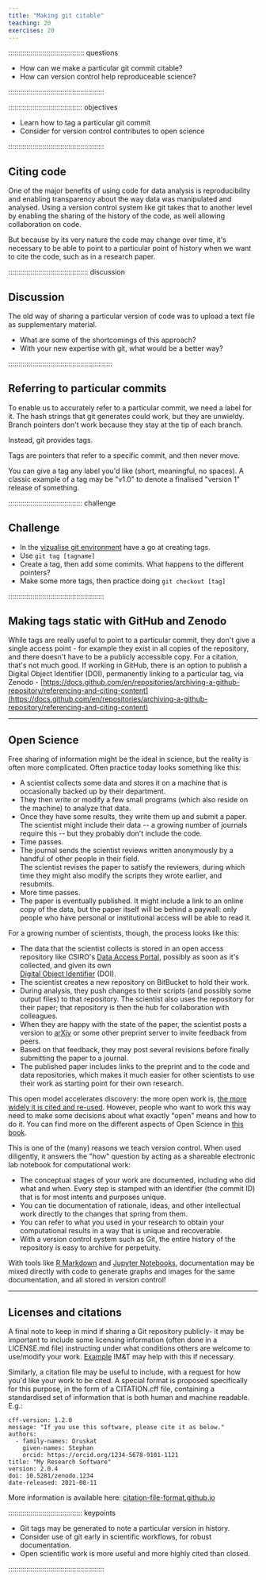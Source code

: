 ```yaml
---
title: "Making git citable"
teaching: 20
exercises: 20
---
```


:::::::::::::::::::::::::::::::::::::: questions 

- How can we make a particular git commit citable?
- How can version control help reproduceable science?

::::::::::::::::::::::::::::::::::::::::::::::::

::::::::::::::::::::::::::::::::::::: objectives

- Learn how to tag a particular git commit
- Consider for version control contributes to open science

::::::::::::::::::::::::::::::::::::::::::::::::

## Citing code

One of the major benefits of using code for data analysis is reproducibility and enabling 
transparency about the way data was manipulated and analysed. Using a version control system 
like git takes that to another level by enabling the sharing of the history of the code, as 
well allowing collaboration on code. 

But because by its very nature the code may change over time, it's necessary to be able to 
point to a particular point of history when we want to cite the code, such as in a research paper. 

::::::::::::::::::::::::::::::::::::::::  discussion

## Discussion  
The old way of sharing a particular version of code was to upload a text file as supplementary 
material.  
- What are some of the shortcomings of this approach?  
- With your new expertise with git, what would be a better way?  

::::::::::::::::::::::::::::::::::::::::::::::::::::

  
## Referring to particular commits

To enable us to accurately refer to a particular commit, we need a label for it. The hash strings 
that git generates could work, but they are unwieldy. Branch pointers don't work because they stay 
at the tip of each branch.

Instead, git provides tags.

Tags are pointers that refer to a specific commit, and then never move. 

You can give a tag any label you'd like (short, meaningful, no spaces). A classic example of a tag 
may be "v1.0" to denote
a finalised "version 1" release of something.  

::::::::::::::::::::::::::::::::::::: challenge 

## Challenge

- In the [vizualise git environment](http://git-school.github.io/visualizing-git/) have a go at 
  creating tags.
- Use `git tag [tagname]`
- Create a tag, then add some commits. What happens to the different pointers?
- Make some more tags, then practice doing `git checkout [tag]`

::::::::::::::::::::::::::::::::::::::::::::::::

## Making tags static with GitHub and Zenodo

While tags are really useful to point to a particular commit, they don't give a single access point - for 
example they exist in all copies of the repository, and there doesn't have to be a publicly accessible copy. 
For a citation, that's not much good. 
If working in GitHub, there is an option to publish a Digital Object Identifier (DOI), permanently linking to a 
particular tag, via Zenodo - 
[https://docs.github.com/en/repositories/archiving-a-github-repository/referencing-and-citing-content](https://docs.github.com/en/repositories/archiving-a-github-repository/referencing-and-citing-content)
  
---
  
## Open Science

Free sharing of information might be the ideal in science, but the reality is often more complicated.
Often practice today looks something like this:

- A scientist collects some data and stores it on a machine that is occasionally backed up by their department.  
- They then write or modify a few small programs (which also reside on the machine) to analyze that data.  
- Once they have some results, they write them up and submit a paper. The scientist might include their 
  data -- a growing number of journals require this -- but they probably don't include the code.  
- Time passes.  
- The journal sends the scientist reviews written anonymously by a handful of other people in their field.  
  The scientist revises the paper to satisfy the reviewers, during which time they might also modify the 
  scripts they wrote earlier, and resubmits.  
- More time passes.  
- The paper is eventually published. It might include a link to an online copy of the data,
  but the paper itself will be behind a paywall: only people who have personal or institutional access
  will be able to read it.  

For a growing number of scientists, though, the process looks like this:

- The data that the scientist collects is stored in an open access repository
  like CSIRO's [Data Access Portal](https://data.csiro.au/), possibly as soon as it's collected,
  and given its own  
  [Digital Object Identifier](https://en.wikipedia.org/wiki/Digital_object_identifier) (DOI). 
- The scientist creates a new repository on BitBucket to hold their work.  
- During analysis, they push changes to their scripts (and possibly some output files) to that repository.
  The scientist also uses the repository for their paper; that repository is then the hub for collaboration 
  with colleagues.  
- When they are happy with the state of the paper, the scientist posts a version to [arXiv](https://arxiv.org/)
  or some other preprint server to invite feedback from peers.  
- Based on that feedback, they may post several revisions before finally submitting the paper to a journal.  
- The published paper includes links to the preprint and to the code and data repositories, which 
  makes it much easier for other scientists to use their work as starting point for their own research.  

This open model accelerates discovery:
the more open work is,
[the more widely it is cited and re-used](https://doi.org/10.1371/journal.pone.0000308).
However, people who want to work this way need to make some decisions about what exactly 
"open" means and how to do it. You can find more on the different aspects of 
Open Science in [this book](https://link.springer.com/book/10.1007/978-3-319-00026-8).

This is one of the (many) reasons we teach version control.
When used diligently, it answers the "how" question by acting as a shareable electronic lab notebook 
for computational work:

- The conceptual stages of your work are documented, including who did
  what and when. Every step is stamped with an identifier (the commit ID)
  that is for most intents and purposes unique.  
- You can tie documentation of rationale, ideas, and other
  intellectual work directly to the changes that spring from them.  
- You can refer to what you used in your research to obtain your
  computational results in a way that is unique and recoverable.  
- With a version control system such as Git,
  the entire history of the repository is easy to archive for perpetuity.  

With tools like [R Markdown](https://rmarkdown.rstudio.com/) and 
[Jupyter Notebooks](https://jupyter.org/), documentation may be mixed directly with code 
to generate graphs and images for the same documentation, and all stored in version control!  
   
---
  
## Licenses and citations

A final note to keep in mind if sharing a Git repository publicly- it may be important to 
include some licensing information (often done in a LICENSE.md file) instructing under what
conditions others are welcome to use/modify your work. 
[Example](https://github.com/csiro-data-school/git-intro-23/blob/gh-pages/LICENSE.md)
IM&T may help with this if necessary. 
  
Similarly, a citation file may be useful to include, with a request for how you'd like your work 
to be cited. A special format is proposed specifically for this purpose, in the form of 
a CITATION.cff file, containing a standardised set of information that is both human and
machine readable. E.g.:  
  
```
cff-version: 1.2.0
message: "If you use this software, please cite it as below."
authors:
  - family-names: Druskat
    given-names: Stephan
    orcid: https://orcid.org/1234-5678-9101-1121
title: "My Research Software"
version: 2.0.4
doi: 10.5281/zenodo.1234
date-released: 2021-08-11
```

More information is available here:  [citation-file-format.github.io](https://citation-file-format.github.io/)

::::::::::::::::::::::::::::::::::::: keypoints 

- Git tags may be generated to note a particular version in history.
- Consider use of git early in scientific workflows, for robust documentation.
- Open scientific work is more useful and more highly cited than closed.

::::::::::::::::::::::::::::::::::::::::::::::::

[r-markdown]: https://rmarkdown.rstudio.com/
